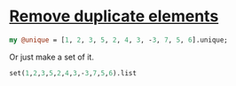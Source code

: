 [1]: http://rosettacode.org/wiki/Remove_duplicate_elements

# [Remove duplicate elements][1]

```perl
my @unique = [1, 2, 3, 5, 2, 4, 3, -3, 7, 5, 6].unique;
```


Or just make a set of it.

```perl
set(1,2,3,5,2,4,3,-3,7,5,6).list
```